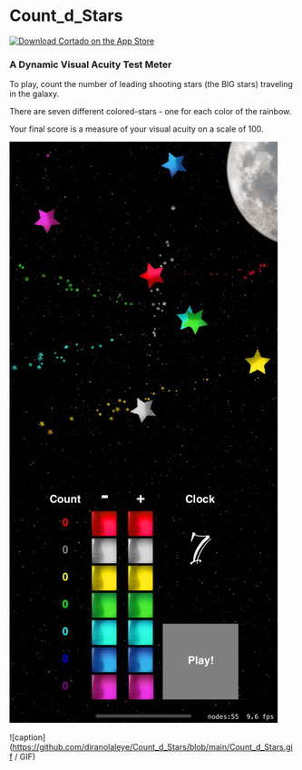 # Count_d_Stars

[![Download Cortado on the App Store](http://linkmaker.itunes.apple.com/images/badges/en-us/badge_appstore-lrg.svg)](https://apps.apple.com/app/id1535620875)

### A Dynamic Visual Acuity Test Meter

To play, count the number of leading shooting stars (the BIG stars) traveling in the galaxy.

There are seven different colored-stars - one for each color of the rainbow.

Your final score is a measure of your visual acuity on a scale of 100.

<img src ="Simulator%20Screen%20Shot%20-%20iPhone%2011%20Pro%20Max%20-%202020-10-13%20at%2013.12.52.png"></a>

![caption](https://github.com/diranolaleye/Count_d_Stars/blob/main/Count_d_Stars.gif / GIF)
